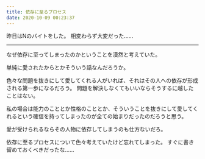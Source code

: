 ```yaml
---
title: 依存に至るプロセス
date: 2020-10-09 00:23:37
---
```


昨日はNのバイトをした。
相変わらず大変だった……

---

なぜ依存に至ってしまったのかということを漠然と考えていた。

単純に愛されたからとかそういう話なんだろうか。

色々な問題を抜きにして愛してくれる人がいれば、それはその人への依存が形成される第一歩になるだろう。
問題を解決しなくてもいいならそうするに越したことはない。

私の場合は能力のこととか性格のこととか、そういうことを抜きにして愛してくれるという確信を持ってしまったのが全ての始まりだったのだろうと思う。

愛が受けられるならその人物に依存してしまうのも仕方ないだろ。

依存に至るプロセスについて色々考えていたけど忘れてしまった。
すぐに書き留めておくべきだったな……
